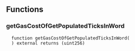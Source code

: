 ## Functions

### getGasCostOfGetPopulatedTicksInWord

```solidity
  function getGasCostOfGetPopulatedTicksInWord(
  ) external returns (uint256)
```
